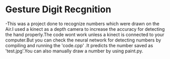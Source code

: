 # Gesture Digit Recgnition
-This was a project done to recognize numbers which were drawn on the Air.I used a kinect as a depth camera to increase the accuracy for detecting the hand properly.The code wont work unless a kinect is connected to your computer.But you can check the neural network for detecting numbers by compiling and running the 'code.cpp' .It predicts the number saved as 'test.jpg'.You can also manually draw a number by using paint.py.



